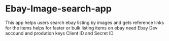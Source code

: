 # Ebay-Image-search-app
This app helps users search ebay listing by images and gets reference links for the items helps for faster or bulk listing items on ebay need Ebay Dev accound and prodution keys Client ID and Secret ID
